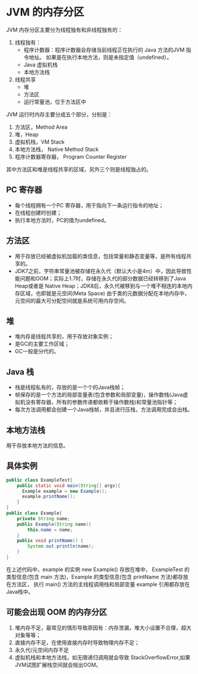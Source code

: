 # JVM 的内存分区
JVM 内存分区主要分为线程独有和非线程独有的：
1. 线程独有：
    * 程序计数器：程序计数器会存储当前线程正在执行的 Java 方法的JVM 指令地址。
    如果是在执行本地方法，则是未指定值（undefined）。
    * Java 虚拟机栈
    * 本地方法栈
2. 线程共享
    * 堆
    * 方法区
    * 运行常量池，位于方法区中
    
JVM 运行时内存主要分成五个部分，分别是：
1. 方法区，Method Area
2. 堆，Heap
3. 虚拟机栈，VM Stack
4. 本地方法栈， Native Method Stack
5. 程序计数器寄存器， Program Counter Register

其中方法区和堆是线程共享的区域，另外三个则是线程独占的。

## PC 寄存器
* 每个线程拥有一个PC 寄存器，用于指向下一条运行指令的地址；
* 在线程创建时创建；
* 执行本地方法时，PC的值为undefined。
 
## 方法区
* 用于存放已经被虚拟机加载的类信息，包括常量和静态变量等，是所有线程共享的。
* JDK7之前，字符串常量池被存储在永久代（默认大小是4m）中，因此导致性能问题和OOM；实际上1.7时，存储在永久代的部分数据已经转移到了Java Heap或者是 Native Heap；JDK8后，永久代被移到与一个堆不相连的本地内存区域，也即就是元空间(Meta Space)
由于类的元数据分配在本地内存中，元空间的最大可分配空间就是系统可用内存空间。

## 堆

* 堆内存是线程共享的，用于存放对象实例；
* 是GC的主要工作区域；
* GC一般是分代的。

## Java 栈
* 栈是线程私有的，存放的是一个个的Java栈帧；
* 帧保存的是一个方法的局部变量表(包含参数和局部变量)，操作数栈(Java虚拟机没有寄存器，所有的参数传递都依赖于操作数栈)和常量池指针等；
* 每次方法调用都会创建一个Java栈帧，并且进行压栈，方法调用完成会出栈。

## 本地方法栈
用于存放本地方法的信息。

## 具体实例
```java
public class ExampleTest{
    public static void main(String[] args){
      Example example = new Example();
      example.printName();
    }
}
public class Example{
    private String name;
    public Example(String name){
        this.name = name;
    }
    public void printName() {
        System.out.println(name);
    }
}
```
在上述代码中，example 的实例 new Example() 存放在堆中，
ExampleTest 的类型信息(包含 main 方法)，Example 的类型信息(包含 printName 方法)都存放在方法区，
执行 main() 方法的主线程调用栈和局部变量 example 引用都存放在 Java栈中。


## 可能会出现 OOM 的内存分区
1. 堆内存不足，最常见的情形导致原因有：内存泄漏，堆大小设置不合理，超大对象等等；
2. 直接内存不足，在使用直接内存时导致物理内存不足；
3. 永久代/元空间内存不足
4. 虚拟机栈和本地方法栈，如无限递归调用就会导致 StackOverflowError,如果JVM试图扩展栈空间就会抛出OOM。

